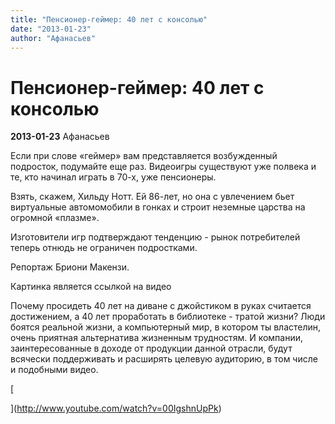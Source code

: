 ```yaml
---
title: "Пенсионер-геймер: 40 лет с консолью"
date: "2013-01-23"
author: "Афанасьев"
---
```


# Пенсионер-геймер: 40 лет с консолью

**2013-01-23** Афанасьев

Если при слове «геймер» вам представляется возбужденный подросток, подумайте еще раз. Видеоигры существуют уже полвека и те, кто начинал играть в 70-х, уже пенсионеры.

Взять, скажем, Хильду Нотт. Ей 86-лет, но она с увлечением бьет виртуальные автомомобили в гонках и строит неземные царства на огромной «плазме».

Изготовители игр подтверждают тенденцию - рынок потребителей теперь отнюдь не ограничен подростками.

Репортаж Бриони Макензи.

Картинка является ссылкой на видео

Почему просидеть 40 лет на диване с джойстиком в руках считается достижением, а 40 лет проработать в библиотеке - тратой жизни? Люди боятся реальной жизни, а компьютерный мир, в котором ты властелин, очень приятная альтернатива жизненным трудностям. И компании, заинтересованные в доходе от продукции данной отрасли, будут всячески поддерживать и расширять целевую аудиторию, в том числе и подобными видео.

[

](http://www.youtube.com/watch?v=00IgshnUpPk)
